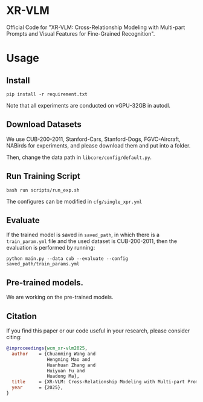 # XR-VLM

Official Code for "XR-VLM: Cross-Relationship Modeling with Multi-part Prompts and Visual Features for Fine-Grained Recognition".

# Usage 

## Install

`pip install -r requirement.txt`

Note that all experiments are conducted on vGPU-32GB in autodl.

## Download Datasets

We use CUB-200-2011, Stanford-Cars, Stanford-Dogs, FGVC-Aircraft, NABirds for experiments, and please download them and put into a folder.

Then, change the data path in `libcore/config/default.py`.

## Run Training Script
`bash run scripts/run_exp.sh`

The configures can be modified in `cfg/single_xpr.yml`

## Evaluate

If the trained model is saved in `saved_path`, in which there is a `train_param.yml` file and the used dataset is CUB-200-2011, then the evaluation is performed by running:

`python main.py --data cub --evaluate --config saved_path/train_params.yml`

## Pre-trained models.
We are working on the pre-trained models. 

## Citation
If you find this paper or our code useful in your research, please consider citing:
```bib
@inproceedings{wcm_xr-vlm2025,
  author    = {Chuanming Wang and
               Hengming Mao and
               Huanhuan Zhang and
               Huiyuan Fu and
               Huadong Ma},
  title     = {XR-VLM: Cross-Relationship Modeling with Multi-part Prompts and Visual Features for Fine-Grained Recognition},
  year      = {2025},
}
```